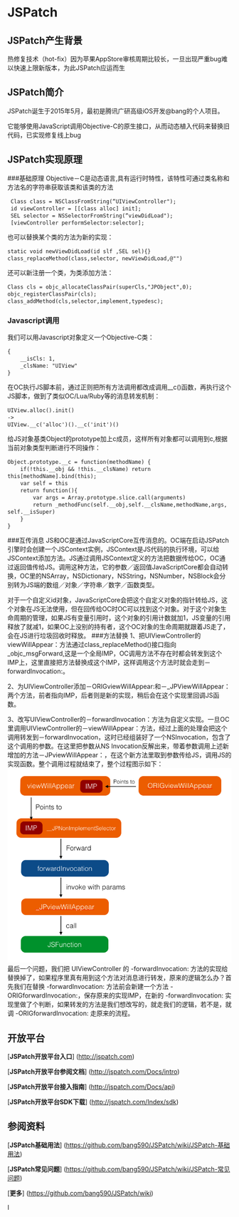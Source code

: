 # JSPatch


## JSPatch产生背景
热修复技术（hot-fix）因为苹果AppStore审核周期比较长，一旦出现严重bug难以快速上限新版本，为此JSPatch应运而生

## JSPatch简介
JSPatch诞生于2015年5月，最初是腾讯广研高级iOS开发@bang的个人项目。

它能够使用JavaScript调用Objective-C的原生接口，从而动态植入代码来替换旧代码，已实现修复线上bug
## JSPatch实现原理
###基础原理
Objective－C是动态语言,具有运行时特性，该特性可通过类名称和方法名的字符串获取该类和该类的方法

~~~
 Class class = NSClassFromString(“UIViewController");
 id viewController = [[class alloc] init];  
 SEL selector = NSSelectorFromString(“viewDidLoad");
 [viewController performSelector:selector];
~~~
也可以替换某个类的方法为新的实现：

~~~
static void newViewDidLoad(id slf ,SEL sel){}
class_replaceMethod(class,selector, newViewDidLoad,@"")
~~~
还可以新注册一个类，为类添加方法：

~~~
Class cls = objc_allocateClassPair(superCls,"JPObject",0);
objc_registerClassPair(cls);
class_addMethod(cls,selector,implement,typedesc);
~~~
### Javascript调用
我们可以用Javascript对象定义一个Objective-C类：

~~~
{
	__isCls: 1,
	_clsName: "UIView"
}
~~~
在OC执行JS脚本前，通过正则把所有方法调用都改成调用__c()函数，再执行这个JS脚本，做到了类似OC/Lua/Ruby等的消息转发机制：

~~~
UIView.alloc().init()
->
UIView.__c('alloc')().__c('init')()
~~~
给JS对象基类Object的prototype加上c成员，这样所有对象都可以调用到c,根据当前对象类型判断进行不同操作：

~~~
Object.prototype.__c = function(methodName) {
	if(!this.__obj && !this.__clsName) return this[methodName].bind(this);
	var self = this
	return function(){
		var args = Array.prototype.slice.call(arguments)
		return _methodFunc(self.__obj,self.__clsName,methodName,args, self.__isSuper)
	}
}
~~~

###互传消息
JS和OC是通过JavaScriptCore互传消息的。OC端在启动JSPatch引擎时会创建一个JSContext实例，JSContext是JS代码的执行环境，可以给JSContext添加方法。JS通过调用JSContext定义的方法把数据传给OC，OC通过返回值传给JS。调用这种方法，它的参数／返回值JavaScriptCore都会自动转换，OC里的NSArray，NSDictionary，NSString，NSNumber，NSBlock会分别转为JS端的数组／对象／字符串／数字／函数类型。

对于一个自定义id对象，JavaScriptCore会把这个自定义对象的指针转给JS，这个对象在JS无法使用，但在回传给OC时OC可以找到这个对象。对于这个对象生命周期的管理，如果JS有变量引用时，这个对象的引用计数就加1，JS变量的引用释放了就减1，如果OC上没别的持有者，这个OC对象的生命周期就跟着JS走了，会在JS进行垃圾回收时释放。
###方法替换
1、把UIViewController的viewWillAppear：方法通过class_replaceMethod()接口指向_objc_msgForward,这是一个全局IMP，OC调用方法不存在时都会转发到这个IMP上，这里直接把方法替换成这个IMP，这样调用这个方法时就会走到－forwardInvocation:。

2、为UIViewController添加－ORIGviewWillAppear:和－_JPViewWillAppear：两个方法，前者指向IMP，后者则是新的实现，稍后会在这个实现里回调JS函数。

3、改写UIViewController的－forwardInvocation：方法为自定义实现。一旦OC里调用UIViewController的－viewWillAppear：方法，经过上面的处理会把这个调用转发到－forwardInvocation，这时已经组装好了一个NSInvocation，包含了这个调用的参数。在这里把参数从NS Invocation反解出来，带着参数调用上述新增加的方法－JPviewWillAppear：，在这个新方法里取到参数传给JS，调用JS的实现函数。整个调用过程就结束了，整个过程图示如下：
![MacDown logo](./方法替换.png)
最后一个问题，我们把 UIViewController 的 -forwardInvocation: 方法的实现给替换掉了，如果程序里真有用到这个方法对消息进行转发，原来的逻辑怎么办？首先我们在替换 -forwardInvocation: 方法前会新建一个方法 -ORIGforwardInvocation:，保存原来的实现IMP，在新的 -forwardInvocation: 实现里做了个判断，如果转发的方法是我们想改写的，就走我们的逻辑，若不是，就调 -ORIGforwardInvocation: 走原来的流程。

## 开放平台
[**JSPatch开放平台入口**] (http://jspatch.com)

[**JSPatch开放平台参阅文档**] (http://jspatch.com/Docs/intro)

[**JSPatch开放平台接入指南**] (http://jspatch.com/Docs/api)

[**JSPatch开放平台SDK下载**] (http://jspatch.com/Index/sdk)

## 参阅资料
[**JSPatch基础用法**] (https://github.com/bang590/JSPatch/wiki/JSPatch-基础用法)

[**JSPatch常见问题**] (https://github.com/bang590/JSPatch/wiki/JSPatch-常见问题)

[**更多**] (https://github.com/bang590/JSPatch/wiki)

I